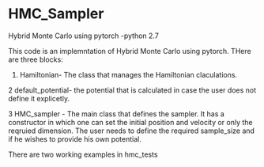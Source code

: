 # HMC_Sampler
Hybrid Monte Carlo using pytorch -python 2.7

This code is an implemntation of Hybrid Monte Carlo using pytorch. THere are three blocks:
1. Hamiltonian- The class that manages the Hamiltonian claculations.

2 default_potential- the potential that is calculated in case the user does not define it explicetly.

3  HMC_sampler - The main class that defines the sampler. It has a constructor in which one can set the initial position and velocity or only the reqruied dimension. The user needs to define the required sample_size and if he wishes to provide his own potential.

There are two working examples in hmc_tests  
